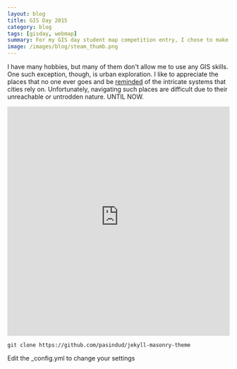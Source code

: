 ```yaml
---
layout: blog
title: GIS Day 2015
category: blog
tags: [gisday, webmap] 
summary: For my GIS day student map competition entry, I chose to make a map of the UIUC Steam tunnels.
image: /images/blog/steam_thumb.png
---
```


I have many hobbies, but many of them don't allow me to use any GIS skills. One such exception, though, is urban exploration.
I like to appreciate the places that no one ever goes and be [reminded](https://youtu.be/Ny_mr3QX9Q8?t=110) of the intricate systems that cities rely on. Unfortunately,
navigating such places are difficult due to their unreachable or untrodden nature. UNTIL NOW.

<iframe width="100%" height="520" frameborder="0" src="https://edisonorellanacom.cartodb.com/viz/d2d40440-8444-11e5-b04c-0ea31932ec1d/embed_map" allowfullscreen webkitallowfullscreen mozallowfullscreen oallowfullscreen msallowfullscreen></iframe>

```
git clone https://github.com/pasindud/jekyll-masonry-theme
```

Edit the _config.yml to change your settings
